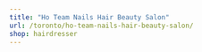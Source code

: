 ```yaml
---
title: "Ho Team Nails Hair Beauty Salon"
url: /toronto/ho-team-nails-hair-beauty-salon/
shop: hairdresser
---
```

